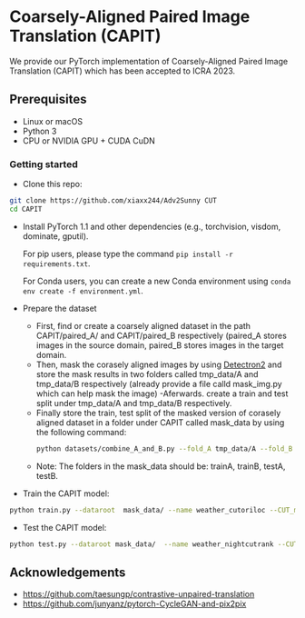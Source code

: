 # Coarsely-Aligned Paired Image Translation (CAPIT)

We provide our PyTorch implementation of Coarsely-Aligned Paired Image Translation (CAPIT) which has been accepted to ICRA 2023.

## Prerequisites
- Linux or macOS
- Python 3
- CPU or NVIDIA GPU + CUDA CuDN

### Getting started

- Clone this repo:
```bash
git clone https://github.com/xiaxx244/Adv2Sunny CUT
cd CAPIT
```

- Install PyTorch 1.1 and other dependencies (e.g., torchvision, visdom, dominate, gputil).

  For pip users, please type the command `pip install -r requirements.txt`.

  For Conda users,  you can create a new Conda environment using `conda env create -f environment.yml`.

- Prepare the dataset
  - First, find or create a coarsely aligned dataset in the path CAPIT/paired_A/ and CAPIT/paired_B respectively (paired_A stores images in the source  domain, paired_B stores images in the target domain.
  - Then, mask the corasely aligned images by using [Detectron2](https://github.com/facebookresearch/detectron2) and store the mask results in two folders called tmp_data/A and tmp_data/B respectively (already provide a file calld mask_img.py which can help mask the image)
  -Aferwards. create a train and test split under tmp_data/A and tmp_data/B respectively.
  - Finally store the train, test split of the masked version of corasely aligned dataset in a folder under CAPIT called mask_data by using the following command:
    ```bash
    python datasets/combine_A_and_B.py --fold_A tmp_data/A --fold_B tmp_data/B --fold_AB mask_data
    ```
   - Note: The folders in the mask_data should be: trainA, trainB, testA, testB.
  
- Train the CAPIT model:
```bash
python train.py --dataroot  mask_data/ --name weather_cutoriloc --CUT_mode CUT --display_id 0 --preprocess scale_width --load_size 512

```
- Test the CAPIT model:
```bash
python test.py --dataroot mask_data/  --name weather_nightcutrank --CUT_mode CUT --preprocess scale_width --load_size 512
```

## Acknowledgements
- https://github.com/taesungp/contrastive-unpaired-translation
- https://github.com/junyanz/pytorch-CycleGAN-and-pix2pix
